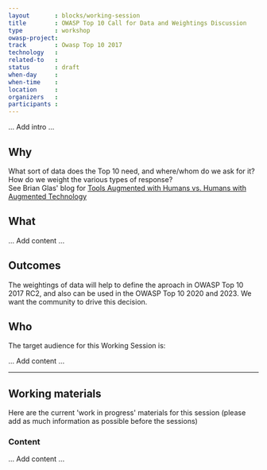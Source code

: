 ```yaml
---
layout       : blocks/working-session
title        : OWASP Top 10 Call for Data and Weightings Discussion
type         : workshop
owasp-project: 
track        : Owasp Top 10 2017
technology   :
related-to   :
status       : draft
when-day     : 
when-time    : 
location     : 
organizers   : 
participants : 
---
```


... Add intro ...

## Why

What sort of data does the Top 10 need, and where/whom do we ask for it?
How do we weight the various types of response?  
See Brian Glas' blog for [Tools Augmented with Humans vs. Humans with Augmented Technology](https://nvisium.com/blog/2017/04/24/musings-on-the-owasp-top-10-2017-rc1-pt2/)


## What

... Add content ...

## Outcomes 

The weightings of data will help to define the aproach in OWASP Top 10 2017 RC2, and also can be used 
in the OWASP Top 10 2020 and 2023.  We want the community to drive this decision.

## Who

The target audience for this Working Session is:

... Add content ...

--- 

## Working materials

Here are the current 'work in progress' materials for this session (please add as much information as possible before the sessions)

### Content

... Add content ...
